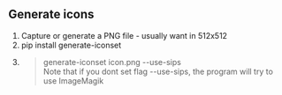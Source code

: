 Generate icons
--------------

1. Capture or generate a PNG file - usually want in 512x512
2. pip install generate-iconset
3. > generate-iconset icon.png --use-sips  
    Note that if you dont set flag --use-sips, the program will try to use ImageMagik
